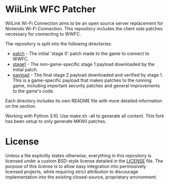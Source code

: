 # WiiLink WFC Patcher
WiiLink Wi-Fi Connection aims to be an open source server replacement for Nintendo Wi-Fi Connection.
This repository includes the client side patches necessary for connecting to WWFC.

The repository is split into the following directories:

* [patch](patch) - The initial 'stage 0' patch made to the game to connect to WWFC.
* [stage1](stage1) - The non-game-specific stage 1 payload downloaded by the initial patch.
* [payload](payload) - The final stage 2 payload downloaded and verified by stage 1. This is a game-specific payload
that makes patches to the running game, including important security patches and general improvements to the game's code.

Each directory includes its own README file with more detailed information on the section.

Working with Python 3.10. Use make.sh -all to generate all content.
This fork has been setup to only generate MKWii patches.

# License
Unless a file explicitly states otherwise, everything in this repository is licensed under a custom BSD-style
license detailed in the [LICENSE](LICENSE) file. The purpose of this license is to allow easy integration into
permissively licensed projects, while requiring strict attribution to discourage implementation into the existing
closed-source, proprietary environment.
